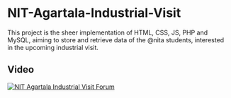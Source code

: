 # NIT-Agartala-Industrial-Visit
This project is the sheer implementation of HTML, CSS, JS, PHP and MySQL, aiming to store and retrieve data of the @nita students, interested in the upcoming industrial visit.
## Video
[![NIT Agartala Industrial Visit Forum](https://i.imgur.com/TDvVWqn.png)](https://youtu.be/gIOvvah-L0s "NIT Agartala Industrial Visit Forum")
